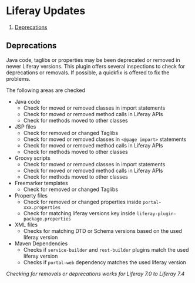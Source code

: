 Liferay Updates
===============

1. [Deprecations](#deprecations)

Deprecations
------------

Java code, taglibs or properties may be been deprecated or removed in newer Liferay versions. This plugin offers several inspections to
check for deprecations or removals. If possible, a quickfix is offered to fix the problems.

The following areas are checked

* Java code
  * Check for moved or removed classes in import statements
  * Check for moved or removed method calls in Liferay APIs
  * Check for methods moved to other classes
* JSP files
  * Check for removed or changed Taglibs
  * Check for moved or removed classes in `<@page import>` statements
  * Check for moved or removed method calls in Liferay APIs
  * Check for methods moved to other classes
* Groovy scripts
  * Check for moved or removed classes in import statements
  * Check for moved or removed method calls in Liferay APIs
  * Check for methods moved to other classes
* Freemarker templates
  * Check for removed or changed Taglibs
* Property files
  * Check for removed or changed properties inside `portal-xxx.properties`
  * Check for matching liferay versions key inside `liferay-plugin-package.properties`
* XML files
  * Checks for matching DTD or Schema versions based on the used liferay version
* Maven Dependencies
  * Checks if `service-builder` and `rest-builder` plugins match the used liferay version
  * Checks if `portal-web` dependency matches the used liferay version

*Checking for removals or deprecations works for Liferay 7.0 to Liferay 7.4*
